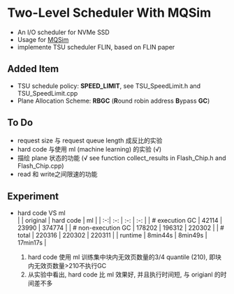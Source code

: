 # Two-Level Scheduler With MQSim
- An I/O scheduler for NVMe SSD     
- Usage for [MQSim](https://github.com/CMU-SAFARI/MQSim)      
- implemente TSU scheduler FLIN, based on FLIN paper

## Added Item
- TSU schedule policy: **SPEED_LIMIT**, see TSU_SpeedLimit.h and TSU_SpeedLimit.cpp   
- Plane Allocation Scheme: **RBGC** (**R**ound robin address **B**ypass **GC**)

## To Do
- request size 与 request queue length 成反比的实验     
- hard code 与使用 ml (machine learning) 的实验 (√)     
- 描绘 plane 状态的功能 (√ see function collect_results in Flash_Chip.h and Flash_Chip.cpp)    
- read 和 write之间限速的功能

## Experiment
- hard code VS ml  
    | | original | hard code | ml |
    | :-:| :-: | :-: | :-: |
    | # execution GC  | 42114 | 23990 | 374774 |
    | # non-execution GC | 178202 | 196312 | 220302 |
    | # total | 220316 | 220302 | 220311 |
    | runtime | 8min44s | 8min49s | 17min17s |

    1. hard code 使用 ml 训练集中块内无效页数量的3/4 quantile (210), 即块内无效页数量>210不执行GC
    2. 从实验中看出, hard code 比 ml 效果好, 并且执行时间短, 与 origianl 的时间差不多